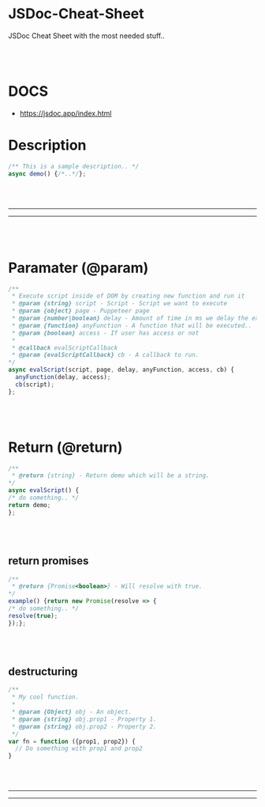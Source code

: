 # JSDoc-Cheat-Sheet
JSDoc Cheat Sheet with the most needed stuff..

<br><br>

# DOCS
- https://jsdoc.app/index.html


# Description
```javascript
/** This is a sample description.. */
async demo() {/*..*/};
```


<br><br>
 _____________________________________________________
 _____________________________________________________
<br><br>


# Paramater (@param)
```javascript
/**
 * Execute script inside of DOM by creating new function and run it
 * @param {string} script - Script - Script we want to execute
 * @param {object} page - Puppeteer page
 * @param {number|boolean} delay - Amount of time in ms we delay the execution
 * @param {function} anyFunction - A function that will be executed..
 * @param {boolean} access - If user has access or not
 *
 * @callback evalScriptCallback
 * @param {evalScriptCallback} cb - A callback to run.
*/
async evalScript(script, page, delay, anyFunction, access, cb) {
  anyFunction(delay, access);
  cb(script);
};
```

<br><br>


# Return (@return)
```javascript
/**
 * @return {string} - Return demo which will be a string.
*/
async evalScript() {
/* do something.. */
return demo;
};
```

<br><br>


## return promises
```javascript
/**
 * @return {Promise<boolean>} - Will resolve with true.
*/
example() {return new Promise(resolve => {
/* do something.. */
resolve(true);
});};
```

<br><br>


## destructuring
```javascript
/**
 * My cool function.
 *
 * @param {Object} obj - An object.
 * @param {string} obj.prop1 - Property 1.
 * @param {string} obj.prop2 - Property 2.
 */
var fn = function ({prop1, prop2}) {
  // Do something with prop1 and prop2
}
```


<br><br>
 _____________________________________________________
 _____________________________________________________
<br><br>
